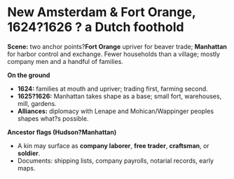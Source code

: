 ﻿# New Amsterdam & Fort Orange, 1624?1626 ? a Dutch foothold

**Scene:** two anchor points?**Fort Orange** upriver for beaver trade; **Manhattan** for harbor control and exchange. Fewer households than a village; mostly company men and a handful of families.

**On the ground**
- **1624:** families at mouth and upriver; trading first, farming second.
- **1625?1626:** Manhattan takes shape as a base; small fort, warehouses, mill, gardens.
- **Alliances:** diplomacy with Lenape and Mohican/Wappinger peoples shapes what?s possible.

**Ancestor flags (Hudson?Manhattan)**
- A kin may surface as **company laborer**, **free trader**, **craftsman**, or **soldier**.
- Documents: shipping lists, company payrolls, notarial records, early maps.


